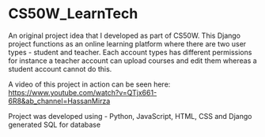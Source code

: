 # CS50W_LearnTech

An original project idea that I developed as part of CS50W. This Django project functions as an online learning platform where there are two user types - student and teacher. Each account types has different permissions for instance a teacher account can upload courses and edit them whereas a student account cannot do this.

A video of this project in action can be seen here:
https://www.youtube.com/watch?v=QTjx661-6R8&ab_channel=HassanMirza

Project was developed using - Python, JavaScript, HTML, CSS and Django generated SQL for database

